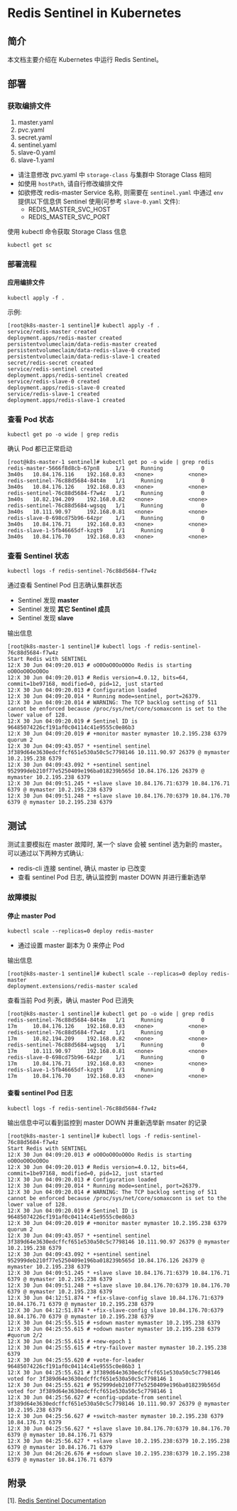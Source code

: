 # Redis Sentinel in Kubernetes

## 简介
本文档主要介绍在 Kubernetes 中运行 Redis Sentinel。


## 部署
### 获取编排文件
1. master.yaml
2. pvc.yaml
3. secret.yaml
4. sentinel.yaml
5. slave-0.yaml
6. slave-1.yaml

- 请注意修改 pvc.yaml 中 `storage-class` 与集群中 Storage Class 相同
- 如使用 `hostPath`, 请自行修改编排文件
- 如欲修改 redis-master Service 名称, 则需要在 `sentinel.yaml` 中通过 `env` 提供以下信息供 Sentinel 使用(可参考 `slave-0.yaml` 文件):
  - REDIS_MASTER_SVC_HOST
  - REDIS_MASTER_SVC_PORT  

使用 kubectl 命令获取 Storage Class 信息

    kubectl get sc


### 部署流程
#### 应用编排文件

    kubectl apply -f .

示例:

    [root@k8s-master-1 sentinel]# kubectl apply -f .
    service/redis-master created
    deployment.apps/redis-master created
    persistentvolumeclaim/data-redis-master created
    persistentvolumeclaim/data-redis-slave-0 created
    persistentvolumeclaim/data-redis-slave-1 created
    secret/redis-secret created
    service/redis-sentinel created
    deployment.apps/redis-sentinel created
    service/redis-slave-0 created
    deployment.apps/redis-slave-0 created
    service/redis-slave-1 created
    deployment.apps/redis-slave-1 created


### 查看 Pod 状态

    kubectl get po -o wide | grep redis

确认 Pod 都已正常启动

    [root@k8s-master-1 sentinel]# kubectl get po -o wide | grep redis
    redis-master-5666f8d8cb-67pn8     1/1     Running            0          3m40s   10.84.176.116    192.168.0.83   <none>           <none>
    redis-sentinel-76c88d5684-84t4m   1/1     Running            0          3m40s   10.84.176.126    192.168.0.83   <none>           <none>
    redis-sentinel-76c88d5684-f7w4z   1/1     Running            0          3m40s   10.82.194.209    192.168.0.82   <none>           <none>
    redis-sentinel-76c88d5684-wgsqq   1/1     Running            0          3m40s   10.111.90.97     192.168.0.81   <none>           <none>
    redis-slave-0-698cd75b96-64zpr    1/1     Running            0          3m40s   10.84.176.71     192.168.0.83   <none>           <none>
    redis-slave-1-5fb46665df-kzgt9    1/1     Running            0          3m40s   10.84.176.70     192.168.0.83   <none>           <none>

### 查看 Sentinel 状态

    kubectl logs -f redis-sentinel-76c88d5684-f7w4z

通过查看 Sentinel Pod 日志确认集群状态
- Sentinel 发现 **master**
- Sentinel 发现 **其它 Sentinel 成员**
- Sentinel 发现 **slave**

输出信息

    [root@k8s-master-1 sentinel]# kubectl logs -f redis-sentinel-76c88d5684-f7w4z
    Start Redis with SENTINEL
    12:X 30 Jun 04:09:20.013 # oO0OoO0OoO0Oo Redis is starting oO0OoO0OoO0Oo
    12:X 30 Jun 04:09:20.013 # Redis version=4.0.12, bits=64, commit=1be97168, modified=0, pid=12, just started
    12:X 30 Jun 04:09:20.013 # Configuration loaded
    12:X 30 Jun 04:09:20.014 * Running mode=sentinel, port=26379.
    12:X 30 Jun 04:09:20.014 # WARNING: The TCP backlog setting of 511 cannot be enforced because /proc/sys/net/core/somaxconn is set to the lower value of 128.
    12:X 30 Jun 04:09:20.019 # Sentinel ID is 96485074226cf191af0c04114c41e9555c0e86b3
    12:X 30 Jun 04:09:20.019 # +monitor master mymaster 10.2.195.238 6379 quorum 2
    12:X 30 Jun 04:09:43.057 * +sentinel sentinel 3f389d64e3630edcffcf651e530a50c5c7798146 10.111.90.97 26379 @ mymaster 10.2.195.238 6379
    12:X 30 Jun 04:09:43.092 * +sentinel sentinel 952999deb210f77e5250409e196ba018239b565d 10.84.176.126 26379 @ mymaster 10.2.195.238 6379
    12:X 30 Jun 04:09:51.245 * +slave slave 10.84.176.71:6379 10.84.176.71 6379 @ mymaster 10.2.195.238 6379
    12:X 30 Jun 04:09:51.248 * +slave slave 10.84.176.70:6379 10.84.176.70 6379 @ mymaster 10.2.195.238 6379

## 测试
测试主要模拟在 master 故障时, 某一个 slave 会被 sentinel 选为新的 master。
可以通过以下两种方式确认:
- redis-cli 连接 sentinel, 确认 master ip 已改变
- 查看 sentinel Pod 日志, 确认监控到 master DOWN 并进行重新选举

### 故障模拟
#### 停止 master Pod

    kubectl scale --replicas=0 deploy redis-master

- 通过设置 master 副本为 0 来停止 Pod

输出信息

    [root@k8s-master-1 sentinel]# kubectl scale --replicas=0 deploy redis-master
    deployment.extensions/redis-master scaled

查看当前 Pod 列表，确认 master Pod 已消失

    [root@k8s-master-1 sentinel]# kubectl get po -o wide | grep redis
    redis-sentinel-76c88d5684-84t4m   1/1     Running            0          17m     10.84.176.126    192.168.0.83   <none>           <none>
    redis-sentinel-76c88d5684-f7w4z   1/1     Running            0          17m     10.82.194.209    192.168.0.82   <none>           <none>
    redis-sentinel-76c88d5684-wgsqq   1/1     Running            0          17m     10.111.90.97     192.168.0.81   <none>           <none>
    redis-slave-0-698cd75b96-64zpr    1/1     Running            0          17m     10.84.176.71     192.168.0.83   <none>           <none>
    redis-slave-1-5fb46665df-kzgt9    1/1     Running            0          17m     10.84.176.70     192.168.0.83   <none>           <none>

#### 查看 sentinel Pod 日志

    kubectl logs -f redis-sentinel-76c88d5684-f7w4z

输出信息中可以看到监控到 master DOWN 并重新选举新 msater 的记录

    [root@k8s-master-1 sentinel]# kubectl logs -f redis-sentinel-76c88d5684-f7w4z
    Start Redis with SENTINEL
    12:X 30 Jun 04:09:20.013 # oO0OoO0OoO0Oo Redis is starting oO0OoO0OoO0Oo
    12:X 30 Jun 04:09:20.013 # Redis version=4.0.12, bits=64, commit=1be97168, modified=0, pid=12, just started
    12:X 30 Jun 04:09:20.013 # Configuration loaded
    12:X 30 Jun 04:09:20.014 * Running mode=sentinel, port=26379.
    12:X 30 Jun 04:09:20.014 # WARNING: The TCP backlog setting of 511 cannot be enforced because /proc/sys/net/core/somaxconn is set to the lower value of 128.
    12:X 30 Jun 04:09:20.019 # Sentinel ID is 96485074226cf191af0c04114c41e9555c0e86b3
    12:X 30 Jun 04:09:20.019 # +monitor master mymaster 10.2.195.238 6379 quorum 2
    12:X 30 Jun 04:09:43.057 * +sentinel sentinel 3f389d64e3630edcffcf651e530a50c5c7798146 10.111.90.97 26379 @ mymaster 10.2.195.238 6379
    12:X 30 Jun 04:09:43.092 * +sentinel sentinel 952999deb210f77e5250409e196ba018239b565d 10.84.176.126 26379 @ mymaster 10.2.195.238 6379
    12:X 30 Jun 04:09:51.245 * +slave slave 10.84.176.71:6379 10.84.176.71 6379 @ mymaster 10.2.195.238 6379
    12:X 30 Jun 04:09:51.248 * +slave slave 10.84.176.70:6379 10.84.176.70 6379 @ mymaster 10.2.195.238 6379
    12:X 30 Jun 04:12:51.874 * +fix-slave-config slave 10.84.176.71:6379 10.84.176.71 6379 @ mymaster 10.2.195.238 6379
    12:X 30 Jun 04:12:51.874 * +fix-slave-config slave 10.84.176.70:6379 10.84.176.70 6379 @ mymaster 10.2.195.238 6379
    12:X 30 Jun 04:25:55.515 # +sdown master mymaster 10.2.195.238 6379
    12:X 30 Jun 04:25:55.615 # +odown master mymaster 10.2.195.238 6379 #quorum 2/2
    12:X 30 Jun 04:25:55.615 # +new-epoch 1
    12:X 30 Jun 04:25:55.615 # +try-failover master mymaster 10.2.195.238 6379
    12:X 30 Jun 04:25:55.620 # +vote-for-leader 96485074226cf191af0c04114c41e9555c0e86b3 1
    12:X 30 Jun 04:25:55.621 # 3f389d64e3630edcffcf651e530a50c5c7798146 voted for 3f389d64e3630edcffcf651e530a50c5c7798146 1
    12:X 30 Jun 04:25:55.621 # 952999deb210f77e5250409e196ba018239b565d voted for 3f389d64e3630edcffcf651e530a50c5c7798146 1
    12:X 30 Jun 04:25:56.627 # +config-update-from sentinel 3f389d64e3630edcffcf651e530a50c5c7798146 10.111.90.97 26379 @ mymaster 10.2.195.238 6379
    12:X 30 Jun 04:25:56.627 # +switch-master mymaster 10.2.195.238 6379 10.84.176.71 6379
    12:X 30 Jun 04:25:56.627 * +slave slave 10.84.176.70:6379 10.84.176.70 6379 @ mymaster 10.84.176.71 6379
    12:X 30 Jun 04:25:56.627 * +slave slave 10.2.195.238:6379 10.2.195.238 6379 @ mymaster 10.84.176.71 6379
    12:X 30 Jun 04:26:26.676 # +sdown slave 10.2.195.238:6379 10.2.195.238 6379 @ mymaster 10.84.176.71 6379


## 附录
[1]. [Redis Sentinel Documentation](https://redis.io/topics/sentinel)
